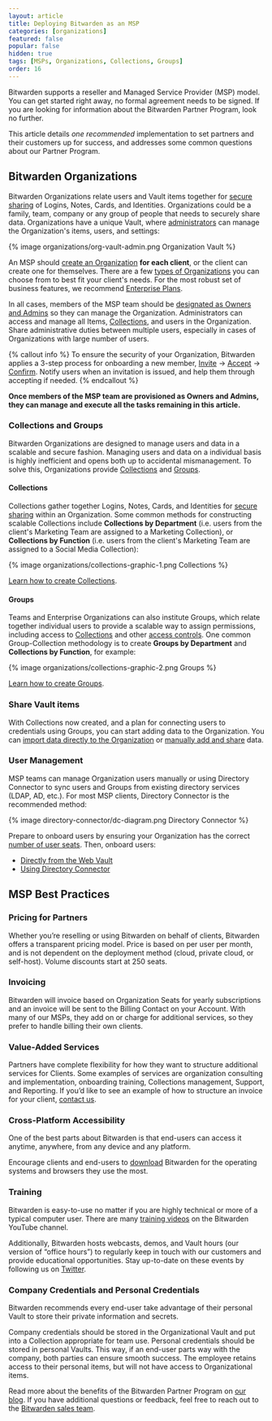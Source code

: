```yaml
---
layout: article
title: Deploying Bitwarden as an MSP
categories: [organizations]
featured: false
popular: false
hidden: true
tags: [MSPs, Organizations, Collections, Groups]
order: 16
---
```


Bitwarden supports a reseller and Managed Service Provider (MSP) model. You can get started right away, no formal agreement needs to be signed. If you are looking for information about the Bitwarden Partner Program, look no further.

This article details *one recommended* implementation to set partners and their customers up for success, and addresses some common questions about our Partner Program.

## Bitwarden Organizations

Bitwarden Organizations relate users and Vault items together for [secure sharing]({{site.baseurl}}/article/share-to-a-collection/) of Logins, Notes, Cards, and Identities. Organizations could be a family, team, company or any group of people that needs to securely share data. Organizations have a unique Vault, where [administrators]({{site.baseurl}}/article/user-types-access-control/) can manage the Organization's items, users, and settings:

{% image organizations/org-vault-admin.png Organization Vault %}

An MSP should [create an Organization]({{site.baseurl}}/article/about-organizations/#create-an-organization) **for each client**, or the client can create one for themselves. There are a few [types of Organizations]({{site.baseurl}}/article/about-organizations/#types-of-organizations) you can choose from to best fit your client's needs. For the most robust set of business features, we recommend [Enterprise Plans]({{site.baseurl}}/article/about-bitwarden-plans/#enterprise-organizations).

In all cases, members of the MSP team should be [designated as Owners and Admins]({{site.baseurl}}/article/user-types-access-control/) so they can manage the Organization. Administrators can access and manage all Items, [Collections]({{site.baseurl}}/article/about-collections), and users in the Organization. Share administrative duties between multiple users, especially in cases of Organizations with large number of users.

{% callout info %}
To ensure the security of your Organization, Bitwarden applies a 3-step process for onboarding a new member, [Invite]({{site.baseurl}}/article/managing-users/#invite) &rarr; [Accept]({{site.baseurl}}/article/managing-users/#accept) &rarr; [Confirm]({{site.baseurl}}/article/managing-users/#confirm). Notify users when an invitation is issued, and help them through accepting if needed.
{% endcallout %}

**Once members of the MSP team are provisioned as Owners and Admins, they can manage and execute all the tasks remaining in this article.**

### Collections and Groups

Bitwarden Organizations are designed to manage users and data in a scalable and secure fashion. Managing users and data on a individual basis is highly inefficient and opens both up to accidental mismanagement. To solve this, Organizations provide [Collections]({{site.baseurl}}/article/about-collections) and [Groups]({{site.baseurl}}/article/about-groups).

#### Collections

Collections gather together Logins, Notes, Cards, and Identities for [secure sharing]({{site.baseurl}}/article/share-to-a-collection) within an Organization. Some common methods for constructing scalable Collections include **Collections by Department** (i.e. users from the client's Marketing Team are assigned to a Marketing Collection), or **Collections by Function** (i.e. users from the client's Marketing Team are assigned to a Social Media Collection):

{% image organizations/collections-graphic-1.png Collections %}

[Learn how to create Collections]({{site.baseurl}}/article/about-collections/#create-a-collection).

#### Groups

Teams and Enterprise Organizations can also institute Groups, which relate together individual users to provide a scalable way to assign permissions, including access to [Collections]({{site.baseurl}}/article/about-collections) and other [access controls]({{site.baseurl}}/article/user-types-access-control/#access-control). One common Group-Collection methodology is to create **Groups by Department** and **Collections by Function**, for example:

{% image organizations/collections-graphic-2.png Groups %}

[Learn how to create Groups]({{site.baseurl}}/article/about-groups/#create-a-group).

### Share Vault items

With Collections now created, and a plan for connecting users to credentials using Groups, you can start adding data to the Organization. You can [import data directly to the Organization]({{site.baseurl}}/article/import-to-org/) or [manually add and share]({{site.baseurl}}/article/share-to-a-collection/) data.

### User Management

MSP teams can manage Organization users manually or using Directory Connector to sync users and Groups from existing directory services (LDAP, AD, etc.). For most MSP clients, Directory Connector is the recommended method:

{% image directory-connector/dc-diagram.png Directory Connector %}

Prepare to onboard users by ensuring your Organization has the correct [number of user seats]({{site.baseurl}}/article/managing-users/#manage-user-seats). Then, onboard users:

- [Directly from the Web Vault]({{site.baseurl}}/article/managing-users/#onboard-users)
- [Using Directory Connector]({{site.baseurl}}/article/directory-sync)

## MSP Best Practices

### Pricing for Partners

Whether you’re reselling or using Bitwarden on behalf of clients, Bitwarden offers a transparent pricing model. Price is based on per user per month, and is not dependent on the deployment method (cloud, private cloud, or self-host). Volume discounts start at 250 seats.

### Invoicing

Bitwarden will invoice based on Organization Seats for yearly subscriptions and an invoice will be sent to the Billing Contact on your Account. With many of our MSPs, they add on or charge for additional services, so they prefer to handle billing their own clients.

### Value-Added Services

Partners have complete flexibility for how they want to structure additional services for Clients. Some examples of services are organization consulting and implementation, onboarding training, Collections management, Support, and Reporting. If you’d like to see an example of how to structure an invoice for your client, [contact us](https://bitwarden.com/contact/).

### Cross-Platform Accessibility

One of the best parts about Bitwarden is that end-users can access it anytime, anywhere, from any device and any platform.

Encourage clients and end-users to [download](https://bitwarden.com/download/) Bitwarden for the operating systems and browsers they use the most.

### Training

Bitwarden is easy-to-use no matter if you are highly technical or more of a typical computer user. There are many [training videos](https://www.youtube.com/c/Bitwarden/videos) on the Bitwarden YouTube channel.

Additionally, Bitwarden hosts webcasts, demos, and Vault hours (our version of “office hours”) to regularly keep in touch with our customers and provide educational opportunities. Stay up-to-date on these events by following us on [Twitter](https://twitter.com/bitwarden).

### Company Credentials and Personal Credentials

Bitwarden recommends every end-user take advantage of their personal Vault to store their private information and secrets.

Company credentials should be stored in the Organizational Vault and put into a Collection appropriate for team use. Personal credentials should be stored in personal Vaults. This way, if an end-user parts way with the company, both parties can ensure smooth success. The employee retains access to their personal items, but will not have access to Organizational items.

Read more about the benefits of the Bitwarden Partner Program on [our blog](https://bitwarden.com/blog/post/secure-password-management-for-msps/). If you have additional questions or feedback, feel free to reach out to the [Bitwarden sales team](https://bitwarden.com/contact).
